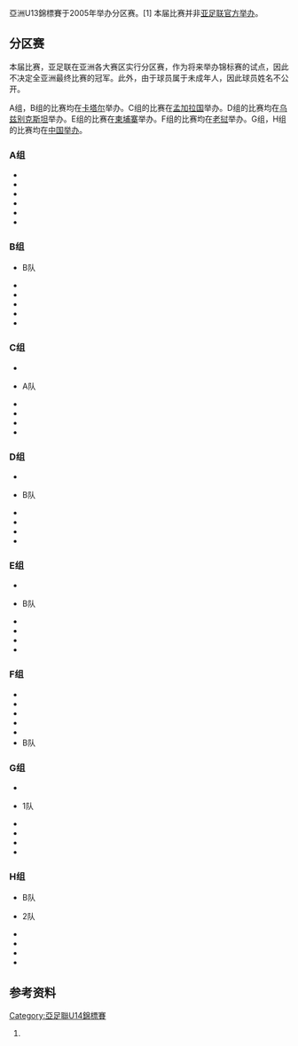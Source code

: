 亞洲U13錦標賽于2005年举办分区赛。\[1\] 本届比赛并非[亚足联官方举办](https://zh.wikipedia.org/wiki/亚洲足球联合总会 "wikilink")。

## 分区赛

本届比赛，亚足联在亚洲各大赛区实行分区赛，作为将来举办锦标赛的试点，因此不决定全亚洲最终比赛的冠军。此外，由于球员属于未成年人，因此球员姓名不公开。

A组，B组的比赛均在[卡塔尔](../Page/卡塔尔.md "wikilink")举办。C组的比赛在[孟加拉国](../Page/孟加拉国.md "wikilink")举办。D组的比赛均在[乌兹别克斯坦](../Page/乌兹别克斯坦.md "wikilink")举办。E组的比赛在[柬埔寨](../Page/柬埔寨.md "wikilink")举办。F组的比赛均在[老挝](../Page/老挝.md "wikilink")举办。G组，H组的比赛均在[中国举办](https://zh.wikipedia.org/wiki/中国 "wikilink")。

### A组

  -
  -
  -
  -
  -
  -
### B组

  - B队

  -
  -
  -
  -
  -
### C组

  -
  - A队

  -
  -
  -
  -
### D组

  -
  - B队

  -
  -
  -
  -
### E组

  -
  - B队

  -
  -
  -
  -
### F组

  -
  -
  -
  -
  -
  - B队

### G组

  -
  - 1队

  -
  -
  -
  -
### H组

  - B队

  - 2队

  -
  -
  -
  -
## 参考资料

[Category:亞足聯U14錦標賽](https://zh.wikipedia.org/wiki/Category:亞足聯U14錦標賽 "wikilink")

1.